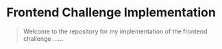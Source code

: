 # Frontend Challenge Implementation

> Welcome to the repository for my implementation of the frontend challenge ......
